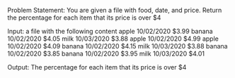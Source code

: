 Problem Statement: You are given a file with food, date, and price. Return the percentage for each item that its price is over $4

Input: a file with the following content
apple 10/02/2020 $3.99
banana 10/02/2020 $4.05
milk 10/03/2020 $3.88
apple 10/02/2020 $4.99
apple 10/02/2020 $4.09
banana 10/02/2020 $4.15
milk 10/03/2020 $3.88
banana 10/02/2020 $3.85
banana 10/02/2020 $3.95
milk 10/03/2020 $4.01

Output: The percentage for each item that its price is over $4